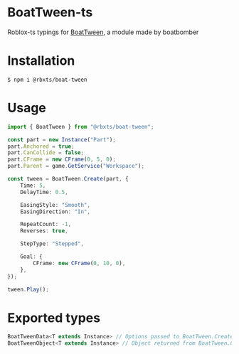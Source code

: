 # BoatTween-ts
Roblox-ts typings for [BoatTween](https://devforum.roblox.com/t/boattween-module/540277), a module made by boatbomber

# Installation
```
$ npm i @rbxts/boat-tween
```

# Usage
```ts
import { BoatTween } from "@rbxts/boat-tween";

const part = new Instance("Part");
part.Anchored = true;
part.CanCollide = false;
part.CFrame = new CFrame(0, 5, 0);
part.Parent = game.GetService("Workspace");

const tween = BoatTween.Create(part, {
	Time: 5,
	DelayTime: 0.5,

	EasingStyle: "Smooth",
	EasingDirection: "In",

	RepeatCount: -1,
	Reverses: true,

	StepType: "Stepped",

	Goal: {
		CFrame: new CFrame(0, 10, 0),
	},
});

tween.Play();

```

# Exported types
```ts
BoatTweenData<T extends Instance> // Options passed to BoatTween.Create
BoatTweenObject<T extends Instance> // Object returned from BoatTween.Create
```
